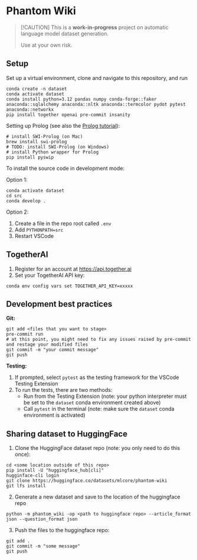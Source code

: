 # Phantom Wiki

> \[!CAUTION\]
> This is a **work-in-progress** project on automatic language model dataset generation.
>
> Use at your own risk.

## Setup

Set up a virtual environment, clone and navigate to this repository, and run
```
conda create -n dataset
conda activate dataset
conda install python=3.12 pandas numpy conda-forge::faker anaconda::sqlalchemy anaconda::nltk anaconda::termcolor pydot pytest anaconda::networkx
pip install together openai pre-commit insanity
```
Setting up Prolog (see also the [Prolog tutorial](docs/prolog.md)):
```
# install SWI-Prolog (on Mac)
brew install swi-prolog
# TODO: install SWI-Prolog (on Windows)
# install Python wrapper for Prolog
pip install pyswip
```

To install the source code in development mode:

Option 1:
```
conda activate dataset
cd src
conda develop .
```

Option 2:
1. Create a file in the repo root called `.env`
2. Add `PYTHONPATH=src`
3. Restart VSCode

## TogetherAI

1. Register for an account at https://api.together.ai
2. Set your TogetherAI API key:

```
conda env config vars set TOGETHER_API_KEY=xxxxx
```

## Development best practices

**Git:**
```
git add <files that you want to stage>
pre-commit run
# at this point, you might need to fix any issues raised by pre-commit and restage your modified files
git commit -m "your commit message"
git push
```

**Testing:**
1. If prompted, select `pytest` as the testing framework for the VSCode Testing Extension
2. To run the tests, there are two methods:
    - Run from the Testing Extension (note: your python interpreter must be set to the `dataset` conda environment created above) 
    - Call `pytest` in the terminal (note: make sure the `dataset` conda environment is activated)

## Sharing dataset to HuggingFace

1. Clone the HuggingFace dataset repo (note: you only need to do this once): 
```
cd <some location outside of this repo>
pip install -U "huggingface_hub[cli]"
hugginface-cli login
git clone https://huggingface.co/datasets/mlcore/phantom-wiki
git lfs install
```
2. Generate a new dataset and save to the location of the huggingface repo
```
python -m phantom_wiki -op <path to huggingface repo> --article_format json --question_format json
```
3. Push the files to the huggingface repo:
```
git add .
git commit -m "some message"
git push
```